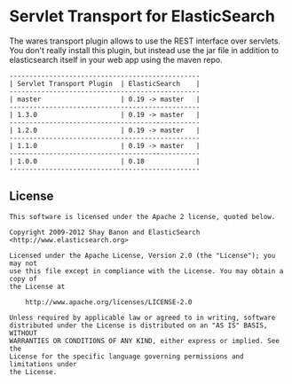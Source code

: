 Servlet Transport for ElasticSearch
==================================

The wares transport plugin allows to use the REST interface over servlets. You don't really install this plugin,
but instead use the jar file in addition to elasticsearch itself in your web app using the maven repo.

    ------------------------------------------------
    | Servlet Transport Plugin  | ElasticSearch    |
    ------------------------------------------------
    | master                    | 0.19 -> master   |
    ------------------------------------------------
    | 1.3.0                     | 0.19 -> master   |
    ------------------------------------------------
    | 1.2.0                     | 0.19 -> master   |
    ------------------------------------------------
    | 1.1.0                     | 0.19 -> master   |
    ------------------------------------------------
    | 1.0.0                     | 0.18             |
    ------------------------------------------------

License
-------

    This software is licensed under the Apache 2 license, quoted below.

    Copyright 2009-2012 Shay Banon and ElasticSearch <http://www.elasticsearch.org>

    Licensed under the Apache License, Version 2.0 (the "License"); you may not
    use this file except in compliance with the License. You may obtain a copy of
    the License at

        http://www.apache.org/licenses/LICENSE-2.0

    Unless required by applicable law or agreed to in writing, software
    distributed under the License is distributed on an "AS IS" BASIS, WITHOUT
    WARRANTIES OR CONDITIONS OF ANY KIND, either express or implied. See the
    License for the specific language governing permissions and limitations under
    the License.
